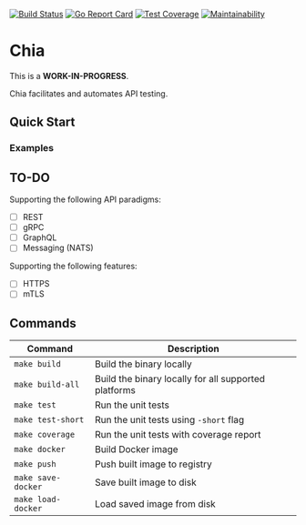 [![Build Status][workflow-image]][workflow-url]
[![Go Report Card][goreport-image]][goreport-url]
[![Test Coverage][coverage-image]][coverage-url]
[![Maintainability][maintainability-image]][maintainability-url]

# Chia

This is a **WORK-IN-PROGRESS**.

Chia facilitates and automates API testing.

## Quick Start

### Examples

## TO-DO

Supporting the following API paradigms:

  - [ ] REST
  - [ ] gRPC
  - [ ] GraphQL
  - [ ] Messaging (NATS)

Supporting the following features:

  - [ ] HTTPS
  - [ ] mTLS

## Commands

| Command            | Description                                          |
|--------------------|------------------------------------------------------|
| `make build`       | Build the binary locally                             |
| `make build-all`   | Build the binary locally for all supported platforms |
| `make test`        | Run the unit tests                                   |
| `make test-short`  | Run the unit tests using `-short` flag               |
| `make coverage`    | Run the unit tests with coverage report              |
| `make docker`      | Build Docker image                                   |
| `make push`        | Push built image to registry                         |
| `make save-docker` | Save built image to disk                             |
| `make load-docker` | Load saved image from disk                           |


[workflow-url]: https://github.com/moorara/chia/actions
[workflow-image]: https://github.com/moorara/chia/workflows/Master/badge.svg
[goreport-url]: https://goreportcard.com/report/github.com/moorara/chia
[goreport-image]: https://goreportcard.com/badge/github.com/moorara/chia
[coverage-url]: https://codeclimate.com/github/moorara/chia/test_coverage
[coverage-image]: https://api.codeclimate.com/v1/badges/e00a5fd21864f3c3f2ec/test_coverage
[maintainability-url]: https://codeclimate.com/github/moorara/chia/maintainability
[maintainability-image]: https://api.codeclimate.com/v1/badges/e00a5fd21864f3c3f2ec/maintainability
